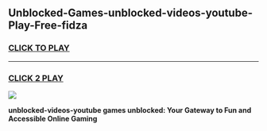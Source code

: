 
## Unblocked-Games-unblocked-videos-youtube-Play-Free-fidza
<h3>
<a href="https://premium76.site?title=unblocked-videos-youtube&ref=21A">CLICK TO PLAY</a></h3>
<hr>

<h3>
<a href="https://premium76.site?title=unblocked-videos-youtube&ref=21A">CLICK 2 PLAY</a>
  
</h3>

<a href="https://premium76.site?title=unblocked-videos-youtube&ref=21A"><img src="https://clearcache.store/games.png"></a>


**unblocked-videos-youtube games unblocked: Your Gateway to Fun and Accessible Online Gaming**
